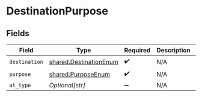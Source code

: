 # DestinationPurpose


## Fields

| Field                                                            | Type                                                             | Required                                                         | Description                                                      | Example                                                          |
| ---------------------------------------------------------------- | ---------------------------------------------------------------- | ---------------------------------------------------------------- | ---------------------------------------------------------------- | ---------------------------------------------------------------- |
| `destination`                                                    | [shared.DestinationEnum](../../models/shared/destinationenum.md) | :heavy_check_mark:                                               | N/A                                                              |                                                                  |
| `purpose`                                                        | [shared.PurposeEnum](../../models/shared/purposeenum.md)         | :heavy_check_mark:                                               | N/A                                                              |                                                                  |
| `at_type`                                                        | *Optional[str]*                                                  | :heavy_minus_sign:                                               | N/A                                                              | DestinationPurpose                                               |